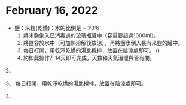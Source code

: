 # February 16, 2022

- 鹽：米麴(乾燥)：水的比例是 = 1:3:6
   1. 將米麴倒入已消毒過的玻璃瓶罐中（容量要超過1000ml）。
   2. 將鹽容於水中（可加熱溶解後放涼），再將鹽水倒入裝有米麴的罐中。
   3. 每日打開，用乾淨乾燥的湯匙攪拌，放置在陰涼處即可。 ()
   4. 約如此操作7-14天即可完成，天數和天氣溫暖與否有關。


2、 

3、 每日打開，用乾淨乾燥的湯匙攪拌，放置在陰涼處即可。



4、 